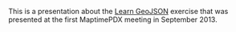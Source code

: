 This is a presentation about the [Learn GeoJSON](http://github.com/lyzidiamond/learn-geojson) exercise that was presented at the first MaptimePDX meeting in September 2013.
